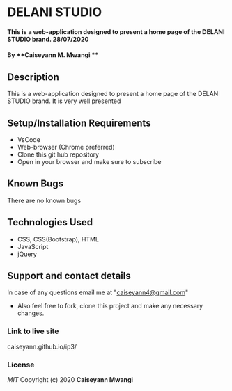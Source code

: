 # DELANI STUDIO
#### This is a web-application designed to present a home page of the DELANI STUDIO brand. 28/07/2020
#### By **Caiseyann M. Mwangi **
## Description
This is a web-application designed to present a home page of the DELANI STUDIO brand. It is very well presented 
## Setup/Installation Requirements
* VsCode
* Web-browser (Chrome preferred)
* Clone this git hub repository
* Open in your browser and make sure to subscribe
## Known Bugs
There are no known bugs 
## Technologies Used
* CSS, CSS(Bootstrap), HTML
* JavaScript
* jQuery
## Support and contact details
In case of any questions email me at "caiseyann4@gmail.com" 
* Also feel free to fork, clone this project and make any necessary changes.
### Link to live site
caiseyann.github.io/ip3/
### License
*MIT*
Copyright (c) 2020 **Caiseyann Mwangi**
